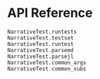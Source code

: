 # API Reference

```@docs
NarrativeTest.runtests
NarrativeTest.testset
NarrativeTest.runtest
NarrativeTest.parsemd
NarrativeTest.parsejl
NarrativeTest.common_args
NarrativeTest.common_subs
```
